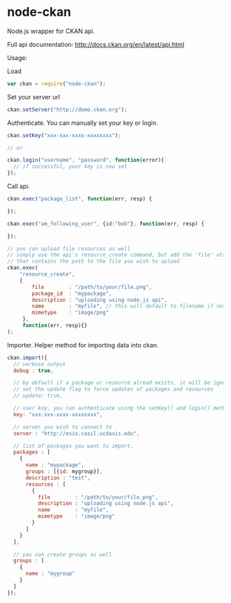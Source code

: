 node-ckan
=========

Node.js wrapper for CKAN api. 

Full api documentation: http://docs.ckan.org/en/latest/api.html


Usage:

Load
```javascript
var ckan = require("node-ckan");
```

Set your server url
```javascript
ckan.setServer("http://demo.ckan.org");
```


Authenticate.  You can manually set your key or login.
```javascript
ckan.setKey("xxx-xxx-xxxx-xxxxxxxx");

// or

ckan.login("username", "password", function(error){
  // if successful, your key is now set
});
```


Call api.
```javascript
ckan.exec("package_list", function(err, resp) {

});

ckan.exec("am_following_user", {id:"bob"}, function(err, resp) {

});

// you can upload file resources as well
// simply use the api's resource_create command, but add the 'file' attribute
// that contains the path to the file you wish to upload
ckan.exec(
    "resource_create", 
    {
        file        : "/path/to/your/file.png",
        package_id  : "mypackage",
        description : "uploading using node.js api",
        name        : "myfile", // this will default to filename if not provided
        mimetype    : "image/png"
     },
     function(err, resp){}
);
```

Importer.  Helper method for importing data into ckan.
```javascript
ckan.import({
  // verbose output
  debug : true,

  // by default if a package or resource alread exsits, it will be ignored
  // set the update flag to force updates of packages and resources
  // update: true,

  // user key, you can authenticate using the setKey() and login() methods as well
  key: "xxx-xxx-xxxx-xxxxxxxx", 

  // server you wish to connect to
  server : "http://esis.casil.ucdavis.edu", 

  // list of packages you want to import.
  packages : [
    {
      name : "mypackage",
      groups : [{id: mygroup}],
      description : "test",
      resources : [
        {
          file        : "/path/to/your/file.png",
          description : "uploading using node.js api",
          name        : "myfile",
          mimetype    : "image/png"
        }
      ]
    }
  ],

  // you can create groups as well
  groups : [
    {
      name : "mygroup"
    }
  ]
});
```

